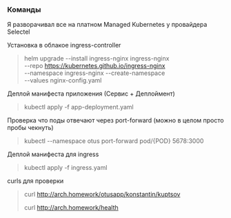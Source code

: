 ### Команды

Я разворачивал все на платном Managed Kubernetes у провайдера Selectel

Установка в облакое ingress-controller
> helm upgrade --install ingress-nginx ingress-nginx \
--repo https://kubernetes.github.io/ingress-nginx \
--namespace ingress-nginx --create-namespace \
--values nginx-config.yaml

Деплой манифеста приложения (Сервис + Деплоймент)
> kubectl apply -f app-deployment.yaml

Проверка что поды отвечают через port-forward (можно в целом просто пробы чекнуть)
> kubectl --namespace otus port-forward pod/{POD} 5678:3000

Деплой манифеста для ingress
> kubectl apply -f ingress.yaml

curls для проверки
> curl http://arch.homework/otusapp/konstantin/kuptsov
> 
> curl http://arch.homework/health

